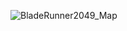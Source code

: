 ![BladeRunner2049_Map](https://user-images.githubusercontent.com/119870562/216424602-c9b55041-81bb-481d-832b-411863cbd71a.jpg)
